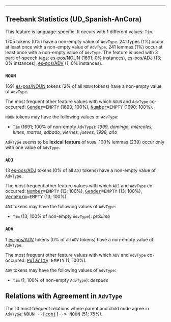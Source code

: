 

--------------------------------------------------------------------------------

## Treebank Statistics (UD_Spanish-AnCora)

This feature is language-specific.
It occurs with 1 different values: `Tim`.

1705 tokens (0%) have a non-empty value of `AdvType`.
241 types (1%) occur at least once with a non-empty value of `AdvType`.
241 lemmas (1%) occur at least once with a non-empty value of `AdvType`.
The feature is used with 3 part-of-speech tags: [es-pos/NOUN]() (1691; 0% instances), [es-pos/ADJ]() (13; 0% instances), [es-pos/ADV]() (1; 0% instances).

### `NOUN`

1691 [es-pos/NOUN]() tokens (2% of all `NOUN` tokens) have a non-empty value of `AdvType`.

The most frequent other feature values with which `NOUN` and `AdvType` co-occurred: <tt><a href="Gender.html">Gender</a>=EMPTY</tt> (1690; 100%), <tt><a href="Number.html">Number</a>=EMPTY</tt> (1690; 100%).

`NOUN` tokens may have the following values of `AdvType`:

* `Tim` (1691; 100% of non-empty `AdvType`): <em>1999, domingo, miércoles, lunes, martes, sábado, viernes, jueves, 1998, año</em>

`AdvType` seems to be **lexical feature** of `NOUN`. 100% lemmas (239) occur only with one value of `AdvType`.

### `ADJ`

13 [es-pos/ADJ]() tokens (0% of all `ADJ` tokens) have a non-empty value of `AdvType`.

The most frequent other feature values with which `ADJ` and `AdvType` co-occurred: <tt><a href="Number.html">Number</a>=EMPTY</tt> (13; 100%), <tt><a href="Gender.html">Gender</a>=EMPTY</tt> (13; 100%), <tt><a href="VerbForm.html">VerbForm</a>=EMPTY</tt> (13; 100%).

`ADJ` tokens may have the following values of `AdvType`:

* `Tim` (13; 100% of non-empty `AdvType`): <em>próximo</em>

### `ADV`

1 [es-pos/ADV]() tokens (0% of all `ADV` tokens) have a non-empty value of `AdvType`.

The most frequent other feature values with which `ADV` and `AdvType` co-occurred: <tt><a href="Polarity.html">Polarity</a>=EMPTY</tt> (1; 100%).

`ADV` tokens may have the following values of `AdvType`:

* `Tim` (1; 100% of non-empty `AdvType`): <em>después</em>

## Relations with Agreement in `AdvType`

The 10 most frequent relations where parent and child node agree in `AdvType`:
<tt>NOUN --[<a href="../dep/conj.html">conj</a>]--> NOUN</tt> (51; 75%).

